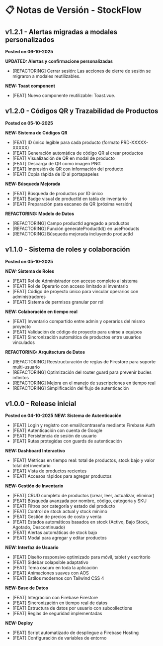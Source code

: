 # 📋 Notas de Versión - StockFlow

## v1.2.1 - Alertas migradas a modales personalizados

**Posted on 06-10-2025**

**UPDATED: Alertas y confirmacione personalizadas**
- [REFACTORING] Cerrar sesión: Las acciones de cierre de sesión se migraron a modales reutilizables.

**NEW: Toast component**
- [FEAT] Nuevo componente reutilizable: Toast.vue.

## v1.2.0 - Códigos QR y Trazabilidad de Productos

**Posted on 05-10-2025**

**NEW: Sistema de Códigos QR**
- [FEAT] ID único legible para cada producto (formato PRD-XXXXX-XXXXX)
- [FEAT] Generación automática de código QR al crear productos
- [FEAT] Visualización de QR en modal de producto
- [FEAT] Descarga de QR como imagen PNG
- [FEAT] Impresión de QR con información del producto
- [FEAT] Copia rápida de ID al portapapeles

**NEW: Búsqueda Mejorada**
- [FEAT] Búsqueda de productos por ID único
- [FEAT] Badge visual de productId en tabla de inventario
- [FEAT] Preparación para escaneo de QR (próxima versión)

**REFACTORING: Modelo de Datos**
- [REFACTORING] Campo productId agregado a productos
- [REFACTORING] Función generateProductId() en useProducts
- [REFACTORING] Búsqueda mejorada incluyendo productId

## v1.1.0 - Sistema de roles y colaboración

**Posted on 05-10-2025**

**NEW: Sistema de Roles**
- [FEAT] Rol de Administrador con acceso completo al sistema
- [FEAT] Rol de Operario con acceso limitado al inventario
- [FEAT] Código de proyecto único para vincular operarios con administradores
- [FEAT] Sistema de permisos granular por rol

**NEW: Colaboración en tiempo real**
- [FEAT] Inventario compartido entre admin y operarios del mismo proyecto
- [FEAT] Validación de código de proyecto para unirse a equipos
- [FEAT] Sincronización automática de productos entre usuarios vinculados

**REFACTORING: Arquitectura de Datos**
- [REFACTORING] Reestructuración de reglas de Firestore para soporte multi-usuario
- [REFACTORING] Optimización del router guard para prevenir bucles infinitos
- [REFACTORING] Mejora en el manejo de suscripciones en tiempo real
- [REFACTORING] Simplificación del flujo de autenticación

## v1.0.0 - Release inicial

**Posted on 04-10-2025**
**NEW: Sistema de Autenticación**
- [FEAT] Login y registro con email/contraseña mediante Firebase Auth
- [FEAT] Autenticación con cuenta de Google
- [FEAT] Persistencia de sesión de usuario
- [FEAT] Rutas protegidas con guards de autenticación

**NEW: Dashboard Interactivo**
- [FEAT] Métricas en tiempo real: total de productos, stock bajo y valor total del inventario
- [FEAT] Vista de productos recientes
- [FEAT] Accesos rápidos para agregar productos

**NEW: Gestión de Inventario**
- [FEAT] CRUD completo de productos (crear, leer, actualizar, eliminar)
- [FEAT] Búsqueda avanzada por nombre, código, categoría y SKU
- [FEAT] Filtros por categoría y estado del producto
- [FEAT] Control de stock actual y stock mínimo
- [FEAT] Gestión de precios de costo y venta
- [FEAT] Estados automáticos basados en stock (Activo, Bajo Stock, Agotado, Descontinuado)
- [FEAT] Alertas automáticas de stock bajo
- [FEAT] Modal para agregar y editar productos

**NEW: Interfaz de Usuario**
- [FEAT] Diseño responsivo optimizado para móvil, tablet y escritorio
- [FEAT] Sidebar colapsible adaptativo
- [FEAT] Tema oscuro en toda la aplicación
- [FEAT] Animaciones suaves con AOS
- [FEAT] Estilos modernos con Tailwind CSS 4

**NEW: Base de Datos**
- [FEAT] Integración con Firebase Firestore
- [FEAT] Sincronización en tiempo real de datos
- [FEAT] Estructura de datos por usuario con subcollections
- [FEAT] Reglas de seguridad implementadas

**NEW: Deploy**
- [FEAT] Script automatizado de despliegue a Firebase Hosting
- [FEAT] Configuración de variables de entorno